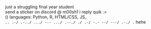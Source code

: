 just a struggling final year student\
send a sticker on discord @ m00sh1 i reply quik :>\
()
languages: Python, R, HTML/CSS, JS, \
```.. .-/ .-../ .../ --- .../ .--./ ./ .-/ -.- --/ ---/ .-./ .```
hehe

